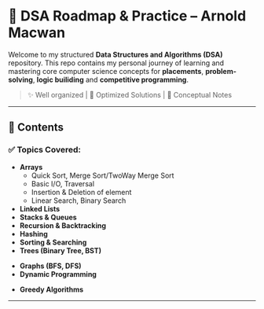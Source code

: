 # 🧠 DSA Roadmap & Practice – Arnold Macwan

Welcome to my structured **Data Structures and Algorithms (DSA)** repository. This repo contains my personal journey of learning and mastering core computer science concepts for **placements**, **problem-solving**, **logic builiding** and **competitive programming**.

> ✨ Well organized | 🚀 Optimized Solutions | 📘 Conceptual Notes

---

## 📌 Contents

### ✅ Topics Covered:

- **Arrays**
  - Quick Sort, Merge Sort/TwoWay Merge Sort
  - Basic I/O, Traversal
  - Insertion & Deletion of element
  - Linear Search, Binary Search
- **Linked Lists**
- **Stacks & Queues**
- **Recursion & Backtracking**
- **Hashing**
- **Sorting & Searching**
- **Trees (Binary Tree, BST)**
<!-- - **Heaps & Priority Queues** -->
- **Graphs (BFS, DFS)**
- **Dynamic Programming**
<!-- - **Sliding Window & Two Pointers** -->
- **Greedy Algorithms**
<!-- - **Bit Manipulation**
- **Tries**
- **Disjoint Sets (Union-Find)** -->

---
